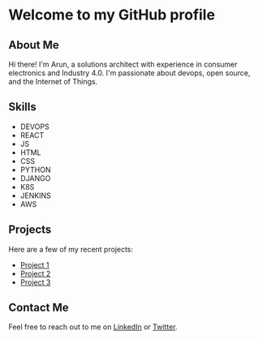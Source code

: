 <!DOCTYPE html>
<html>
<head>
  <title>My GitHub Profile</title>
</head>
<body>
  <h1>Welcome to my GitHub profile</h1>
  <h2>About Me</h2>
  <p>Hi there! I'm Arun, a solutions architect with experience in consumer electronics and Industry 4.0. I'm passionate about devops, open source, and the Internet of Things.</p>
  <h2>Skills</h2>
  <ul>
    <li>DEVOPS</li>
    <li>REACT</li>
    <li>JS</li>
    <li>HTML</li>
    <li>CSS</li>
    <li>PYTHON</li>
    <li>DJANGO</li>
    <li>K8S</li>
    <li>JENKINS</li>
    <li>AWS</li>
  </ul>
  <h2>Projects</h2>
  <p>Here are a few of my recent projects:</p>
  <ul>
    <li><a href="https://github.com/username/repo1">Project 1</a></li>
    <li><a href="https://github.com/username/repo2">Project 2</a></li>
    <li><a href="https://github.com/username/repo3">Project 3</a></li>
  </ul>
  <h2>Contact Me</h2>
  <p>Feel free to reach out to me on <a href="https://www.linkedin.com/in/yourprofile">LinkedIn</a> or <a href="https://twitter.com/yourusername">Twitter</a>.</p>
</body>
</html>
